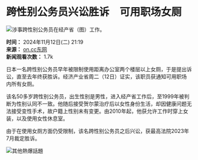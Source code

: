 # 跨性别公务员兴讼胜诉　可用职场女厕

![涉事跨性别公务员在经产省（图）工作。](///hk.on.cc/hk/bkn/cnt/intnews/20241112/photo/bkn-20241112211938376-1112_00992_001_01p.jpg?20241112213820)

**时间：** 2024年11月12日(二) 21:19  
**来源：** [on.cc东网](https://hk.on.cc)  
**新闻观看次数：** 1.7k  

日本一名跨性别公务员早年被限制使用距离办公室两个楼层以上女厕，于是提出诉讼，直至去年终获胜诉。经济产业省周二（12日）证实，该职员获通知可用职场内所有女厕。

该名50多岁跨性别公务员，出生性别是男性，进入经产省工作后，至1999年被判断为性别认同不一致。他随后接受贺尔蒙治疗后以女性身份生活，却因健康问题无法接受变性手术，故户籍上性别未有变更。由2010年起，他获允许工作时穿上女装，以及使用女性休息室。

由于在使用女厕方面仍受限制，该名跨性别公务员之后兴讼，获最高法院2023年7月裁定胜诉。

![其他熱爆話題](https://hk.on.cc/img/v2/truvid_fire.png)
